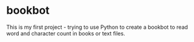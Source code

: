 # bookbot

This is my first project - trying to use Python to create a bookbot to read word and character count in books or text files.

